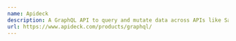 ```yaml
---
name: Apideck
description: A GraphQL API to query and mutate data across APIs like Salesforce, HubSpot, Microsoft Dynamics, Pipedrive, and many more.
url: https://www.apideck.com/products/graphql/
---
```

